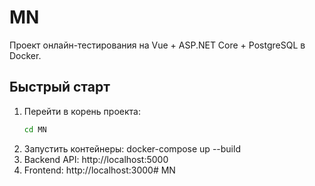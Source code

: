 # MN

Проект онлайн-тестирования на Vue + ASP.NET Core + PostgreSQL в Docker.

## Быстрый старт

1. Перейти в корень проекта:
   ```bash
   cd MN
2. Запустить контейнеры:
    docker-compose up --build
3. Backend API: http://localhost:5000
4. Frontend:   http://localhost:3000#   M N  
 